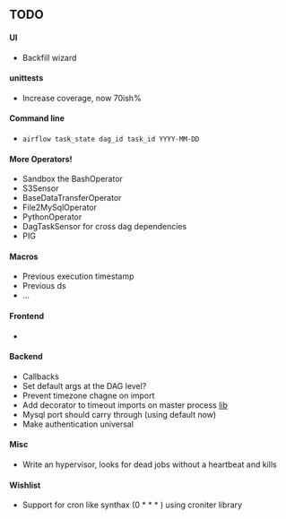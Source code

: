 TODO
-----
#### UI
* Backfill wizard

#### unittests
* Increase coverage, now 70ish%

#### Command line
* `airflow task_state dag_id task_id YYYY-MM-DD`

#### More Operators!
* Sandbox the BashOperator
* S3Sensor
* BaseDataTransferOperator
* File2MySqlOperator
* PythonOperator
* DagTaskSensor for cross dag dependencies
* PIG

#### Macros
* Previous execution timestamp
* Previous ds
* ...

#### Frontend
*

#### Backend
* Callbacks
* Set default args at the DAG level?
* Prevent timezone chagne on import
* Add decorator to timeout imports on master process [lib](https://github.com/pnpnpn/timeout-decorator)
* Mysql port should carry through (using default now)
* Make authentication universal

#### Misc
* Write an hypervisor, looks for dead jobs without a heartbeat and kills

#### Wishlist
* Support for cron like synthax (0 * * * ) using croniter library

